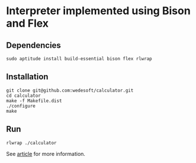 # Interpreter implemented using Bison and Flex

## Dependencies

```Shell
sudo aptitude install build-essential bison flex rlwrap
```

## Installation

```Shell
git clone git@github.com:wedesoft/calculator.git
cd calculator
make -f Makefile.dist
./configure
make
```

## Run

```Shell
rlwrap ./calculator
```

See [article](https://www.wedesoft.de/software/2013/09/04/bison-flex-automake/) for more information.
